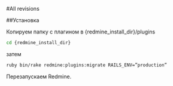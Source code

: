 #All revisions

##Установка

Копируем папку с плагином в {redmine_install_dir}/plugins

``` sh
cd {redmine_install_dir}
```
затем

``` sh
ruby bin/rake redmine:plugins:migrate RAILS_ENV=”production”
```

Перезапускаем Redmine.

